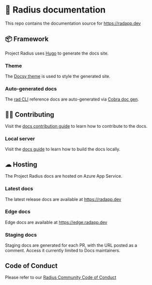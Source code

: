 # 📕 Radius documentation

This repo contains the documentation source for https://radapp.dev

## 📦 Framework

Project Radius uses [Hugo](https://gohugo.io/) to generate the docs site.

### Theme

The [Docsy theme](https://docsy.dev) is used to style the generated site.

### Auto-generated docs

The [rad CLI](https://github.com/project-radius/radius/tree/main/cmd/rad) reference docs are auto-generated via [Cobra doc gen](https://github.com/spf13/cobra/tree/master/doc).

## 👨‍💻 Contributing

Visit the [docs contribution guide](https://radapp.dev/contributing/contributing-docs/) to learn how to contribute to the docs.

### Local server

Visit the [docs guide](./docs) to learn how to build the docs locally.

## ☁ Hosting

The Project Radius docs are hosted on Azure App Service.

### Latest docs

The latest release docs are available at https://radapp.dev

### Edge docs

Edge docs are available at https://edge.radapp.dev

### Staging docs

Staging docs are generated for each PR, with the URL posted as a comment. Access it currently limited to Docs maintainers.


## Code of Conduct

Please refer to our [Radius Community Code of Conduct](https://github.com/project-radius/radius/blob/main/CODE-OF-CONDUCT.md)